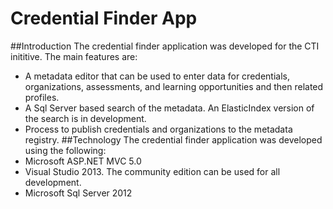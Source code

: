 # Credential Finder App
##Introduction
The credential finder application was developed for the CTI inititive. The main features are:
* A metadata editor that can be used to enter data for credentials, organizations, assessments, and learning opportunities and then related profiles. 
* A Sql Server based search of the metadata. An ElasticIndex version of the search is in development.
* Process to publish credentials and organizations to the metadata registry. 
##Technology
The credential finder application was developed using the following:
* Microsoft ASP.NET MVC 5.0
* Visual Studio 2013. The community edition can be used for all development.
* Microsoft Sql Server 2012
